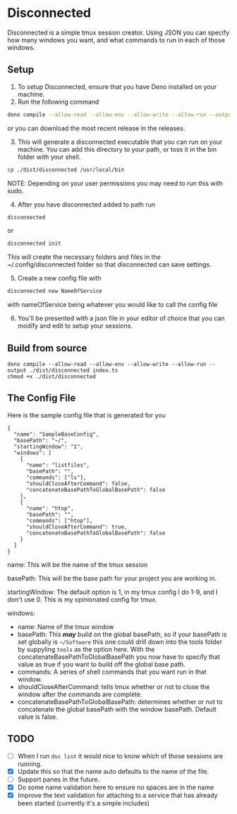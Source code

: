 # Disconnected
Disconnected is a simple tmux session creator. Using JSON you can specify how many windows you want, and what commands to run in each of those windows.

## Setup

1. To setup Disconnected, ensure that you have Deno installed on your machine.
2. Run the following command

```bash
deno compile --allow-read --allow-env --allow-write --allow-run --output ./dist/disconnected index.ts
```
or you can download the most recent release in the releases.

3. This will generate a disconnected executable that you can run on your machine. You can add this directory to your path, or toss it in the bin folder with your shell.
```bash
cp ./dist/disconnected /usr/local/bin
```
NOTE: Depending on your user permissions you may need to run this with sudo.

4. After you have disconnected added to path run
```bash
disconnected
```

or

```bash
disconnected init
```
This will create the necessary folders and files in the ~/.config/disconnected folder so that disconnected can save settings.

5. Create a new config file with 
```bash
disconnected new NameOfService
```

with nameOfService being whatever you would like to call the config file

<!-- TODO: Do some name validation here to ensure no spaces are in the name -->

6. You'll be presented with a json file in your editor of choice that you can modify and edit to setup your sessions.

## Build from source

```
deno compile --allow-read --allow-env --allow-write --allow-run --output ./dist/disconnected index.ts
chmod +x ./dist/disconnected
```

## The Config File

Here is the sample config file that is generated for you

```
{
  "name": "SampleBaseConfig",
  "basePath": "~/",
  "startingWindow": "1",
  "windows": [
    {
      "name": "listfiles",
      "basePath": "",
      "commands": ["ls"],
      "shouldCloseAfterCommand": false,
      "concatenateBasePathToGlobalBasePath": false
    },
    {
      "name": "htop",
      "basePath": "",
      "commands": ["htop"],
      "shouldCloseAfterCommand": true,
      "concatenateBasePathToGlobalBasePath": false
    }
  ]
}
```
name: This will be the name of the tmux session 

basePath: This will be the base path for your project you are working in.

startingWindow: The default option is 1, in my tmux config I do 1-9, and I don't use 0. This is my opinionated config for tmux.

windows:
*  name: Name of the tmux window
*  basePath: This ***may*** build on the global basePath, so if your basePath is set globally is ```~/Software``` this one could drill down into the tools folder by suppyling ```tools``` as the option here. With the concatenateBasePathToGlobalBasePath you now have to specify that value as true if you want to build off the global base path.
*  commands: A series of shell commands that you want run in that window.
*  shouldCloseAfterCommand: tells tmux whether or not to close the window after the commands are complete.
*  concatenateBasePathToGlobalBasePath: determines whether or not to concatenate the global basePath with the window basePath. Default value is false.
  
## TODO

- [ ] When I run `dsc list` it would nice to know which of those sessions are running.
- [x] Update this so that the name auto defaults to the name of the file.
- [ ] Support panes in the future.
- [x] Do some name validation here to ensure no spaces are in the name
- [x] Improve the text validation for attaching to a service that has already been started (currently it's a simple includes)
